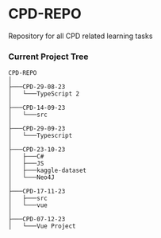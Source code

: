 # CPD-REPO
Repository for all CPD related learning tasks

### Current Project Tree

```
CPD-REPO
│
├───CPD-29-08-23
│   └───TypeScript 2
│
├───CPD-14-09-23
│   └───src
│
├───CPD-29-09-23
│   └───Typescript
│
├───CPD-23-10-23
│   ├───C#
│   ├───JS
│   ├───kaggle-dataset
│   └───Neo4J
│
├───CPD-17-11-23
│   ├───src
│   └───vue
│
├───CPD-07-12-23
│   └───Vue Project
```